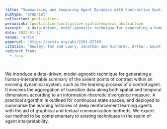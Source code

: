 ```yaml
---
title: "Summarising and Comparing Agent Dynamics with Contrastive Spatiotemporal Abstraction"
pubtype: "preprint"
collection: publications
permalink: /publication/contrastive_spatiotemporal_abstraction
excerpt: 'A data-driven, model-agnostic technique for generating a human-interpretable summary of the salient points of contrast within an evolving dynamical system.'
date: 2022-01-17
venue: 'arXiv'
paperurl: 'https://arxiv.org/abs/2201.07749'
citation: 'Bewley, Tom and Lawry, Jonathan and Richards, Arthur. &quot;Summarising and Comparing Agent Dynamics with Contrastive Spatiotemporal Abstraction&quot; <i>arXiv preprint 2201.07749</i>. 2022.'
redirect_from: 
  - /csa

---
```


We introduce a data-driven, model-agnostic technique for generating a human-interpretable summary of the salient points of contrast within an evolving dynamical system, such as the learning process of a control agent. It involves the aggregation of transition data along both spatial and temporal dimensions according to an information-theoretic divergence measure. A practical algorithm is outlined for continuous state spaces, and deployed to summarise the learning histories of deep reinforcement learning agents with the aid of graphical and textual communication methods. We expect our method to be complementary to existing techniques in the realm of agent interpretability.